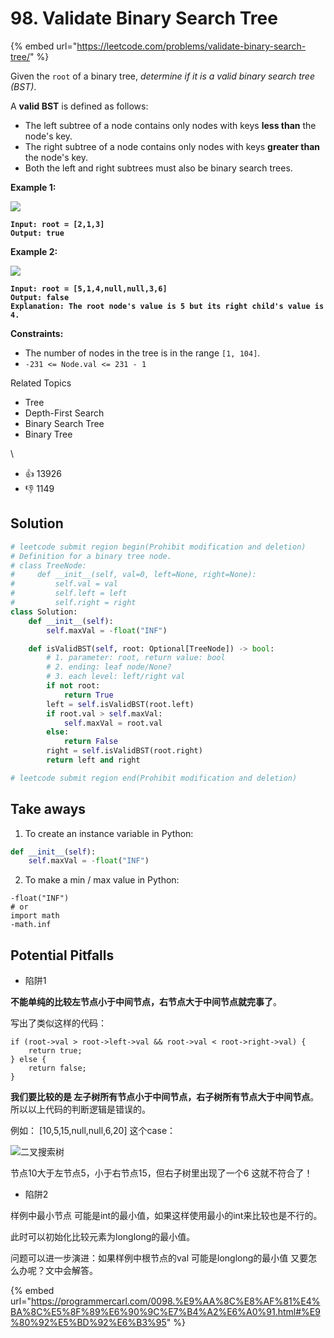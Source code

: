 # 98. Validate Binary Search Tree

{% embed url="https://leetcode.com/problems/validate-binary-search-tree/" %}

Given the `root` of a binary tree, _determine if it is a valid binary search tree (BST)_.

A **valid BST** is defined as follows:

* The left subtree of a node contains only nodes with keys **less than** the node's key.
* The right subtree of a node contains only nodes with keys **greater than** the node's key.
* Both the left and right subtrees must also be binary search trees.

**Example 1:**

![](https://assets.leetcode.com/uploads/2020/12/01/tree1.jpg)

<pre><code><strong>Input: root = [2,1,3]
</strong><strong>Output: true
</strong></code></pre>

**Example 2:**

![](https://assets.leetcode.com/uploads/2020/12/01/tree2.jpg)

<pre><code><strong>Input: root = [5,1,4,null,null,3,6]
</strong><strong>Output: false
</strong><strong>Explanation: The root node's value is 5 but its right child's value is 4.
</strong></code></pre>

**Constraints:**

* The number of nodes in the tree is in the range `[1, 104]`.
* `-231 <= Node.val <= 231 - 1`

Related Topics

* Tree
* Depth-First Search
* Binary Search Tree
* Binary Tree

\


* 👍 13926
* 👎 1149



## Solution

```python
# leetcode submit region begin(Prohibit modification and deletion)
# Definition for a binary tree node.
# class TreeNode:
#     def __init__(self, val=0, left=None, right=None):
#         self.val = val
#         self.left = left
#         self.right = right
class Solution:
    def __init__(self):
        self.maxVal = -float("INF")

    def isValidBST(self, root: Optional[TreeNode]) -> bool:
        # 1. parameter: root, return value: bool
        # 2. ending: leaf node/None?
        # 3. each level: left/right val
        if not root:
            return True
        left = self.isValidBST(root.left)
        if root.val > self.maxVal:
            self.maxVal = root.val
        else:
            return False
        right = self.isValidBST(root.right)
        return left and right

# leetcode submit region end(Prohibit modification and deletion)
```

## Take aways

1. To create an instance variable in Python:

```python
def __init__(self):
    self.maxVal = -float("INF")
```

2. To make a min / max value in Python:

```
-float("INF")
# or
import math
-math.inf
```



## Potential Pitfalls

* 陷阱1

**不能单纯的比较左节点小于中间节点，右节点大于中间节点就完事了**。

写出了类似这样的代码：

```
if (root->val > root->left->val && root->val < root->right->val) {
    return true;
} else {
    return false;
}
```

**我们要比较的是 左子树所有节点小于中间节点，右子树所有节点大于中间节点**。所以以上代码的判断逻辑是错误的。

例如： \[10,5,15,null,null,6,20] 这个case：

![二叉搜索树](https://img-blog.csdnimg.cn/20200812191501419.png)

节点10大于左节点5，小于右节点15，但右子树里出现了一个6 这就不符合了！

* 陷阱2

样例中最小节点 可能是int的最小值，如果这样使用最小的int来比较也是不行的。

此时可以初始化比较元素为longlong的最小值。

问题可以进一步演进：如果样例中根节点的val 可能是longlong的最小值 又要怎么办呢？文中会解答。

{% embed url="https://programmercarl.com/0098.%E9%AA%8C%E8%AF%81%E4%BA%8C%E5%8F%89%E6%90%9C%E7%B4%A2%E6%A0%91.html#%E9%80%92%E5%BD%92%E6%B3%95" %}
